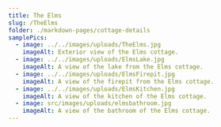 ```yaml
---
title: The Elms
slug: /TheElms
folder: ./markdown-pages/cottage-details
samplePics:
  - image: ../../images/uploads/TheElms.jpg
    imageAlt: Exterior view of the Elms cottage.
  - image: ../../images/uploads/ElmsLake.jpg
    imageAlt: A view of the lake from the Elms cottage.
  - image: ../../images/uploads/ElmsFirepit.jpg
    imageAlt: A view of the firepit from the Elms cottage.
  - image: ../../images/uploads/ElmsKitchen.jpg
    imageAlt: A view of the kitchen of the Elms cottage.
  - image: src/images/uploads/elmsbathroom.jpg
    imageAlt: A view of the bathroom of the Elms cottage.
---
```

